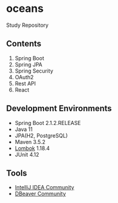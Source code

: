 # oceans

Study Repository

## Contents
1. Spring Boot
2. Spring JPA
3. Spring Security
4. OAuth2
5. Rest API
6. React

## Development Environments
* Spring Boot 2.1.2.RELEASE
* Java 11
* JPA(H2, PostgreSQL)
* Maven 3.5.2
* [Lombok](https://projectlombok.org/download) 1.18.4
* JUnit 4.12

## Tools
* [IntelliJ IDEA Community](https://www.jetbrains.com/idea/download)
* [DBeaver Community](https://dbeaver.io/download/)